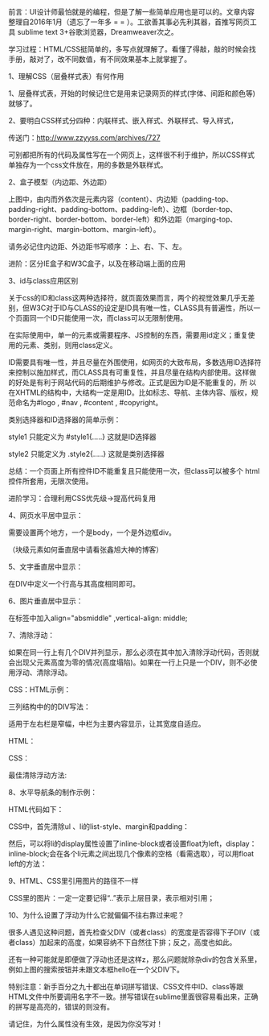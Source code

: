 前言：UI设计师最怕就是的编程，但是了解一些简单应用也是可以的。文章内容整理自2016年1月（遗忘了一年多 = = ）。工欲善其事必先利其器，首推写网页工具 sublime text 3+谷歌浏览器，Dreamweaver次之。

学习过程：HTML/CSS挺简单的，多写点就理解了。看懂了得敲，敲的时候会找手册，敲对了，改不同数值，有不同效果基本上就掌握了。

1、理解CSS（层叠样式表）有何作用   

1、层叠样式表，开始的时候记住它是用来记录网页的样式(字体、间距和颜色等)就够了。

2、要明白CSS样式分四种：内联样式、嵌入样式、外联样式、导入样式，

传送门：http://www.zzyyss.com/archives/727

可别都把所有的代码及属性写在一个网页上，这样很不利于维护，所以CSS样式单独存为一个css文件放在，用的多数是外联样式。




 2、盒子模型（内边距、外边距） 




上图中，由内而外依次是元素内容（content）、内边矩（padding-top、padding-right、padding-bottom、padding-left）、边框（border-top、border-right、border-bottom、border-left）和外边距（marging-top、margin-right、margin-bottom、margin-left）。




 请务必记住内边距、外边距书写顺序 ：上、右、下、左。 




进阶：区分IE盒子和W3C盒子，以及在移动端上面的应用

3、id与class应用区别

关于css的ID和class这两种选择符，就页面效果而言，两个的视觉效果几乎无差别，但W3C对于ID与CLASS的设定是ID具有唯一性，CLASS具有普遍性，所以一个页面同一个ID只能使用一次，而class可以无限制使用。

在实际使用中，单一的元素或需要程序、JS控制的东西，需要用id定义；重复使用的元素、类别，则用class定义。

ID需要具有唯一性，并且尽量在外围使用，如网页的大致布局，多数选用ID选择符 来控制以施加样式，而CLASS具有可重复性，并且尽量在结构内部使用。这样做的好处是有利于网站代码的后期维护与修改。正式是因为ID是不能重复的，所 以在XHTML的结构中，大结构一定是用ID。比如标志、导航、主体内容、版权，规范命名为#logo , #nav , #content , #copyright。

类别选择器和ID选择器的简单示例：

<div id="style1"></div>

<div class="style2"></div>

style1 只能定义为 #style1{…..} 这就是ID选择器

style2 只能定义为 .style2{…..} 这就是类别选择器

总结：一个页面上所有控件ID不能重复且只能使用一次，但class可以被多个 html控件所套用，无限次使用。

进阶学习：合理利用CSS优先级->提高代码复用

4、网页水平居中显示：

需要设置两个地方，一个是body，一个是外边框div。 

（块级元素如何垂直居中请看张鑫旭大神的博客）


5、文字垂直居中显示：

在DIV中定义一个行高与其高度相同即可。 




6、图片垂直居中显示：

在标签中加入align="absmiddle" ,vertical-align: middle;




7、清除浮动：

如果在同一行上有几个DIV并列显示，那么必须在其中加入清除浮动代码，否则就会出现父元素高度为零的情况(高度塌陷)。如果在一行上只是一个DIV，则不必使用浮动、清除浮动。

CSS：HTML示例：

三列结构中的的DIV写法：

适用于左右栏是窄幅，中栏为主要内容显示，让其宽度自适应。

HTML：


CSS： 


最佳清除浮动方法: <div class="main clearfix" id="main"></div>




8、水平导航条的制作示例：

HTML代码如下：

CSS中，首先清除ul 、li的list-style、margin和padding：




然后，可以将li的display属性设置了inline-block或者设置float为left，display：inline-block;会在各个li元素之间出现几个像素的空格（看需选取），可以用float left的方法：




9、HTML、CSS里引用图片的路径不一样


CSS里的图片：一定一定要记得“..”表示上层目录，表示相对引用；








10、为什么设置了浮动为什么它就偏偏不往右靠过来呢？

很多人遇见这种问题，首先检查父DIV（或者class）的宽度是否容得下子DIV（或者class）加起来的高度，如果容纳不下自然往下排；反之，高度也如此。




还有一种可能就是即便做了浮动也还是这样z，那么问题就除杂div的包含关系里，例如上图的搜索按钮并未跟文本框hello在一个父DIV下。

特别注意：新手百分之九十都出在单词拼写错误、CSS文件中ID、class等跟HTML文件中所要调用名字不一致。拼写错误在sublime里面很容易看出来，正确的拼写是高亮的，错误的则没有。

请记住，为什么属性没有生效，是因为你没写对！